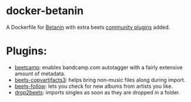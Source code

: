 # docker-betanin
A Dockerfile for [Betanin](https://github.com/sentriz/betanin) with extra beets [community plugins](https://beets.readthedocs.io/en/stable/plugins/index.html) added.

# Plugins:
  * [beetcamp](https://github.com/snejus/beetcamp): enables bandcamp.com autotagger with a fairly extensive amount of metadata.
  * [beets-copyartifacts3](https://github.com/sbarakat/beets-copyartifacts): helps bring non-music files along during import.
  * [beets-follow](https://github.com/nolsto/beets-follow): lets you check for new albums from artists you like.
  * [drop2beets](https://github.com/martinkirch/drop2beets): imports singles as soon as they are dropped in a folder.
